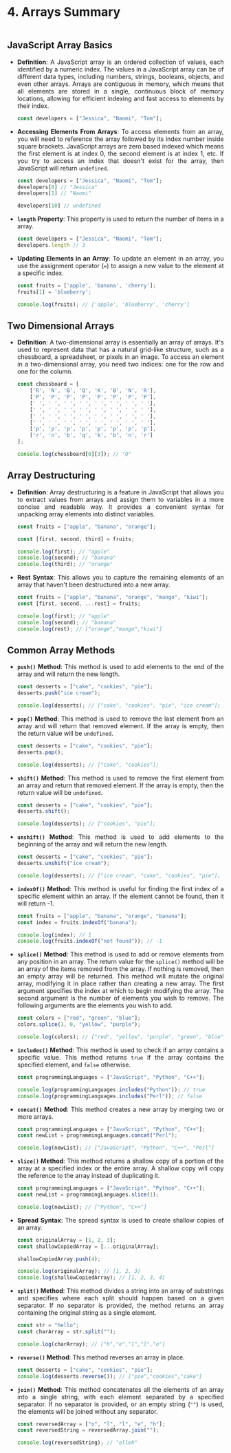 <div style="text-align: justify">

# 4. Arrays Summary

```{contents}
```
## JavaScript Array Basics

*   **Definition**: A JavaScript array is an ordered collection of values, each identified by a numeric index. The values in a JavaScript array can be of different data types, including numbers, strings, booleans, objects, and even other arrays. Arrays are contiguous in memory, which means that all elements are stored in a single, continuous block of memory locations, allowing for efficient indexing and fast access to elements by their index.

    ```js
    const developers = ["Jessica", "Naomi", "Tom"];
    ```

*   **Accessing Elements From Arrays**: To access elements from an array, you will need to reference the array followed by its index number inside square brackets. JavaScript arrays are zero based indexed which means the first element is at index 0, the second element is at index 1, etc. If you try to access an index that doesn't exist for the array, then JavaScript will return `undefined`.

    ```js
    const developers = ["Jessica", "Naomi", "Tom"];
    developers[0] // "Jessica"
    developers[1] // "Naomi"

    developers[10] // undefined
    ```

*   **`length` Property**: This property is used to return the number of items in a array.

    ```js
    const developers = ["Jessica", "Naomi", "Tom"];
    developers.length // 3
    ```

*   **Updating Elements in an Array**: To update an element in an array, you use the assignment operator (`=`) to assign a new value to the element at a specific index.

    ```js
    const fruits = ['apple', 'banana', 'cherry'];
    fruits[1] = 'blueberry';

    console.log(fruits); // ['apple', 'blueberry', 'cherry']
    ```

## Two Dimensional Arrays

*   **Definition**: A two-dimensional array is essentially an array of arrays. It's used to represent data that has a natural grid-like structure, such as a chessboard, a spreadsheet, or pixels in an image. To access an element in a two-dimensional array, you need two indices: one for the row and one for the column.

    ```js
    const chessboard = [
        ['R', 'N', 'B', 'Q', 'K', 'B', 'N', 'R'],
        ['P', 'P', 'P', 'P', 'P', 'P', 'P', 'P'],
        [' ', ' ', ' ', ' ', ' ', ' ', ' ', ' '],
        [' ', ' ', ' ', ' ', ' ', ' ', ' ', ' '],
        [' ', ' ', ' ', ' ', ' ', ' ', ' ', ' '],
        [' ', ' ', ' ', ' ', ' ', ' ', ' ', ' '],
        ['p', 'p', 'p', 'p', 'p', 'p', 'p', 'p'],
        ['r', 'n', 'b', 'q', 'k', 'b', 'n', 'r']
    ];

    console.log(chessboard[0][3]); // "Q"
    ```

## Array Destructuring

*   **Definition**: Array destructuring is a feature in JavaScript that allows you to extract values from arrays and assign them to variables in a more concise and readable way. It provides a convenient syntax for unpacking array elements into distinct variables.

    ```js
    const fruits = ["apple", "banana", "orange"];

    const [first, second, third] = fruits;

    console.log(first); // "apple"
    console.log(second); // "banana"
    console.log(third); // "orange"
    ```

*   **Rest Syntax**: This allows you to capture the remaining elements of an array that haven't been destructured into a new array.

    ```js
    const fruits = ["apple", "banana", "orange", "mango", "kiwi"];
    const [first, second, ...rest] = fruits;

    console.log(first); // "apple"
    console.log(second); // "banana"
    console.log(rest); // ["orange","mango","kiwi"]
    ```

## Common Array Methods

*   **`push()` Method**: This method is used to add elements to the end of the array and will return the new length.

    ```js
    const desserts = ["cake", "cookies", "pie"];
    desserts.push("ice cream");

    console.log(desserts); // ["cake", "cookies", "pie", "ice cream"];
    ```

*   **`pop()` Method**: This method is used to remove the last element from an array and will return that removed element. If the array is empty, then the return value will be `undefined`.

    ```js
    const desserts = ["cake", "cookies", "pie"];
    desserts.pop();

    console.log(desserts); // ["cake", "cookies"];
    ```

*   **`shift()` Method**: This method is used to remove the first element from an array and return that removed element. If the array is empty, then the return value will be `undefined`.

    ```js
    const desserts = ["cake", "cookies", "pie"];
    desserts.shift();

    console.log(desserts); // ["cookies", "pie"];
    ```

*   **`unshift()` Method**: This method is used to add elements to the beginning of the array and will return the new length.

    ```js
    const desserts = ["cake", "cookies", "pie"];
    desserts.unshift("ice cream");

    console.log(desserts); // ["ice cream", "cake", "cookies", "pie"];
    ```

*   **`indexOf()` Method**: This method is useful for finding the first index of a specific element within an array. If the element cannot be found, then it will return -1.

    ```js
    const fruits = ["apple", "banana", "orange", "banana"];
    const index = fruits.indexOf("banana");

    console.log(index); // 1
    console.log(fruits.indexOf("not found")); // -1
    ```

*   **`splice()` Method**: This method is used to add or remove elements from any position in an array. The return value for the `splice()` method will be an array of the items removed from the array. If nothing is removed, then an empty array will be returned. This method will mutate the original array, modifying it in place rather than creating a new array. The first argument specifies the index at which to begin modifying the array. The second argument is the number of elements you wish to remove. The following arguments are the elements you wish to add.

    ```js
    const colors = ["red", "green", "blue"];
    colors.splice(1, 0, "yellow", "purple");

    console.log(colors); // ["red", "yellow", "purple", "green", "blue"]
    ```

*   **`includes()` Method**: This method is used to check if an array contains a specific value. This method returns `true` if the array contains the specified element, and `false` otherwise.

    ```js
    const programmingLanguages = ["JavaScript", "Python", "C++"];

    console.log(programmingLanguages.includes("Python")); // true
    console.log(programmingLanguages.includes("Perl")); // false
    ```

*   **`concat()` Method**: This method creates a new array by merging two or more arrays.

    ```js
    const programmingLanguages = ["JavaScript", "Python", "C++"];
    const newList = programmingLanguages.concat("Perl");

    console.log(newList); // ["JavaScript", "Python", "C++", "Perl"]
    ```

*   **`slice()` Method**: This method returns a shallow copy of a portion of the array at a specified index or the entire array. A shallow copy will copy the reference to the array instead of duplicating it.

    ```js
    const programmingLanguages = ["JavaScript", "Python", "C++"];
    const newList = programmingLanguages.slice(1);

    console.log(newList); // ["Python", "C++"]
    ```

*   **Spread Syntax**: The spread syntax is used to create shallow copies of an array.

    ```js
    const originalArray = [1, 2, 3];
    const shallowCopiedArray = [...originalArray];

    shallowCopiedArray.push(4);

    console.log(originalArray); // [1, 2, 3]
    console.log(shallowCopiedArray); // [1, 2, 3, 4]
    ```

*   **`split()` Method**: This method divides a string into an array of substrings and specifies where each split should happen based on a given separator. If no separator is provided, the method returns an array containing the original string as a single element.

    ```js
    const str = "hello";
    const charArray = str.split("");

    console.log(charArray); // ["h","e","l","l","o"]
    ```

*   **`reverse()` Method**: This method reverses an array in place.

    ```js
    const desserts = ["cake", "cookies", "pie"];
    console.log(desserts.reverse()); // ["pie","cookies","cake"]
    ```

*   **`join()` Method**: This method concatenates all the elements of an array into a single string, with each element separated by a specified separator. If no separator is provided, or an empty string (`""`) is used, the elements will be joined without any separator.

    ```js
    const reversedArray = ["o", "l", "l", "e", "h"];
    const reversedString = reversedArray.join("");

    console.log(reversedString); // "olleh"
    ```

</div>